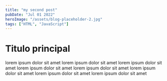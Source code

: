 ```yaml
---
title: "my second post"
pubDate: "Jul 01 2022"
heroImage: "/assets/blog-placeholder-2.jpg"
tags: ["HTML", "JavaScript"]
---
```


# Titulo principal

lorem ipsum dolor sit amet lorem ipsum dolor sit amet lorem ipsum dolor sit amet lorem ipsum dolor sit amet lorem ipsum dolor sit amet lorem ipsum dolor sit amet lorem ipsum dolor sit amet lorem ipsum dolor sit amet